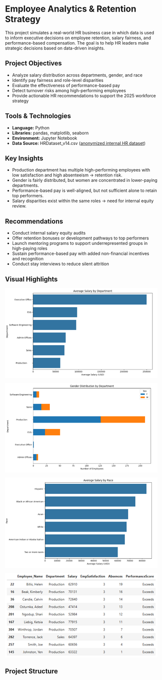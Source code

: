 # Employee Analytics & Retention Strategy

This project simulates a real-world HR business case in which data is used to inform executive decisions on employee retention, salary fairness, and performance-based compensation. The goal is to help HR leaders make strategic decisions based on data-driven insights.

## Project Objectives

- Analyze salary distribution across departments, gender, and race
- Identify pay fairness and role-level disparities
- Evaluate the effectiveness of performance-based pay
- Detect turnover risks among high-performing employees
- Provide actionable HR recommendations to support the 2025 workforce strategy

## Tools & Technologies

- **Language:** Python
- **Libraries:** pandas, matplotlib, seaborn
- **Environment:** Jupyter Notebook
- **Data Source:** HRDataset_v14.csv ([anonymized internal HR dataset](https://www.kaggle.com/datasets/rhuebner/human-resources-data-set))

## Key Insights

- Production department has multiple high-performing employees with low satisfaction and high absenteeism → retention risk.
- Gender is fairly distributed, but women are concentrated in lower-paying departments.
- Performance-based pay is well-aligned, but not sufficient alone to retain top performers.
- Salary disparities exist within the same roles → need for internal equity review.

## Recommendations

- Conduct internal salary equity audits
- Offer retention bonuses or development pathways to top performers
- Launch mentoring programs to support underrepresented groups in high-paying roles
- Sustain performance-based pay with added non-financial incentives and recognition
- Conduct stay interviews to reduce silent attrition

## Visual Highlights

![Salary by Department](https://raw.githubusercontent.com/DTH-BA/Employee-Analytics-Retention-Strategy/refs/heads/main/images/imagessalary_by_department.png.png)

![Gender by Department](https://raw.githubusercontent.com/DTH-BA/Employee-Analytics-Retention-Strategy/refs/heads/main/images/Gender_by_department.png.png)

![Salary by Race](https://raw.githubusercontent.com/DTH-BA/Employee-Analytics-Retention-Strategy/refs/heads/main/images/Salary_by_Race.png)

![Retention Risk Table](https://raw.githubusercontent.com/DTH-BA/Employee-Analytics-Retention-Strategy/refs/heads/main/images/Retention%20Risk%20Table.png)

## Project Structure
